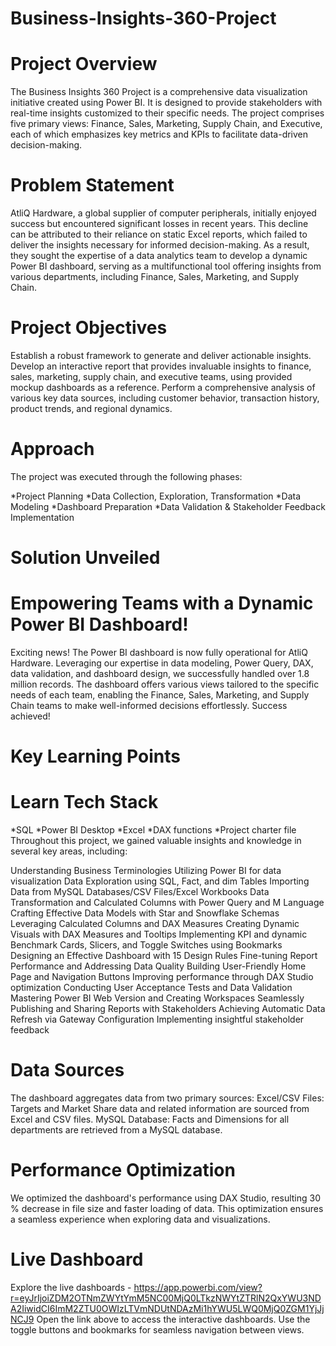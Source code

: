 # Business-Insights-360-Project
# Project Overview
The Business Insights 360 Project is a comprehensive data visualization initiative created using Power BI. It is designed to provide stakeholders with real-time insights customized to their specific needs. The project comprises five primary views: Finance, Sales, Marketing, Supply Chain, and Executive, each of which emphasizes key metrics and KPIs to facilitate data-driven decision-making.

# Problem Statement
AtliQ Hardware, a global supplier of computer peripherals, initially enjoyed success but encountered significant losses in recent years. This decline can be attributed to their reliance on static Excel reports, which failed to deliver the insights necessary for informed decision-making. As a result, they sought the expertise of a data analytics team to develop a dynamic Power BI dashboard, serving as a multifunctional tool offering insights from various departments, including Finance, Sales, Marketing, and Supply Chain.

# Project Objectives
Establish a robust framework to generate and deliver actionable insights.
Develop an interactive report that provides invaluable insights to finance, sales, marketing, supply chain, and executive teams, using provided mockup dashboards as a reference.
Perform a comprehensive analysis of various key data sources, including customer behavior, transaction history, product trends, and regional dynamics.
# Approach
The project was executed through the following phases:

*Project Planning *Data Collection, Exploration, Transformation *Data Modeling *Dashboard Preparation *Data Validation & Stakeholder Feedback Implementation

# Solution Unveiled
# Empowering Teams with a Dynamic Power BI Dashboard!
Exciting news! The Power BI dashboard is now fully operational for AtliQ Hardware. Leveraging our expertise in data modeling, Power Query, DAX, data validation, and dashboard design, we successfully handled over 1.8 million records. The dashboard offers various views tailored to the specific needs of each team, enabling the Finance, Sales, Marketing, and Supply Chain teams to make well-informed decisions effortlessly. Success achieved!

# Key Learning Points
# Learn Tech Stack
*SQL *Power BI Desktop *Excel *DAX functions *Project charter file Throughout this project, we gained valuable insights and knowledge in several key areas, including:

Understanding Business Terminologies
Utilizing Power BI for data visualization
Data Exploration using SQL, Fact, and dim Tables
Importing Data from MySQL Databases/CSV Files/Excel Workbooks
Data Transformation and Calculated Columns with Power Query and M Language
Crafting Effective Data Models with Star and Snowflake Schemas
Leveraging Calculated Columns and DAX Measures
Creating Dynamic Visuals with DAX Measures and Tooltips
Implementing KPI and dynamic Benchmark Cards, Slicers, and Toggle Switches using Bookmarks
Designing an Effective Dashboard with 15 Design Rules
Fine-tuning Report Performance and Addressing Data Quality
Building User-Friendly Home Page and Navigation Buttons
Improving performance through DAX Studio optimization
Conducting User Acceptance Tests and Data Validation
Mastering Power BI Web Version and Creating Workspaces
Seamlessly Publishing and Sharing Reports with Stakeholders
Achieving Automatic Data Refresh via Gateway Configuration
Implementing insightful stakeholder feedback
# Data Sources
The dashboard aggregates data from two primary sources:
Excel/CSV Files: Targets and Market Share data and related information are sourced from Excel and CSV files.
MySQL Database: Facts and Dimensions for all departments are retrieved from a MySQL database.
# Performance Optimization
We optimized the dashboard's performance using DAX Studio, resulting 30 % decrease in file size and faster loading of data. This optimization ensures a seamless experience when exploring data and visualizations.

# Live Dashboard
Explore the live dashboards - https://app.powerbi.com/view?r=eyJrIjoiZDM2OTNmZWYtYmM5NC00MjQ0LTkzNWYtZTRlN2QxYWU3NDA2IiwidCI6ImM2ZTU0OWIzLTVmNDUtNDAzMi1hYWU5LWQ0MjQ0ZGM1YjJjNCJ9
Open the link above to access the interactive dashboards.
Use the toggle buttons and bookmarks for seamless navigation between views.
